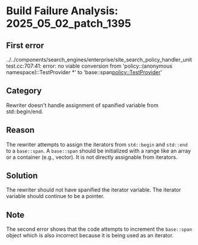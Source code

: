 # Build Failure Analysis: 2025_05_02_patch_1395

## First error

../../components/search_engines/enterprise/site_search_policy_handler_unittest.cc:707:41: error: no viable conversion from 'policy::(anonymous namespace)::TestProvider *' to 'base::span<policy::TestProvider>'

## Category
Rewriter doesn't handle assignment of spanified variable from std::begin/end.

## Reason
The rewriter attempts to assign the iterators from `std::begin` and `std::end` to a `base::span`. A `base::span` should be initialized with a range like an array or a container (e.g., vector). It is not directly assignable from iterators.

## Solution
The rewriter should not have spanified the iterator variable. The iterator variable should continue to be a pointer.

## Note
The second error shows that the code attempts to increment the `base::span` object which is also incorrect because it is being used as an iterator.